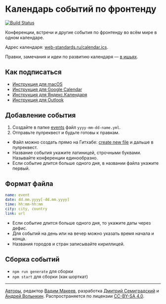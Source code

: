 # Календарь событий по фронтенду

[![Build Status](https://travis-ci.org/web-standards-ru/calendar.svg?branch=master)](https://travis-ci.org/web-standards-ru/calendar)

Конференции, встречи и другие события по фронтенду во всём мире в одном календаре.

Адрес календаря: [web-standards.ru/calendar.ics](https://web-standards.ru/calendar.ics).

Правки, замечания и идеи по развитию календаря — [в ишьях](https://github.com/web-standards-ru/calendar/issues).

## Как подписаться

- [Инструкция для macOS](https://support.apple.com/ru-ru/HT202361)
- [Инструкция для Google Calendar](https://support.google.com/calendar/answer/37100)
- [Инструкция для Яндекс.Календаря](https://yandex.ru/support/calendar-new/sync/import.html)
- [Инструкция для Outlook](https://support.office.com/ru-ru/article/%D0%98%D0%BC%D0%BF%D0%BE%D1%80%D1%82-%D0%BA%D0%B0%D0%BB%D0%B5%D0%BD%D0%B4%D0%B0%D1%80%D1%8F-%D0%B8%D0%BB%D0%B8-%D0%BF%D0%BE%D0%B4%D0%BF%D0%B8%D1%81%D0%BA%D0%B0-%D0%BD%D0%B0-%D0%BD%D0%B5%D0%B3%D0%BE-%D0%B2-Outlook-com-%D0%B8%D0%BB%D0%B8-Outlook-%D0%B2-%D0%98%D0%BD%D1%82%D0%B5%D1%80%D0%BD%D0%B5%D1%82%D0%B5-cff1429c-5af6-41ec-a5b4-74f2c278e98c?omkt=ru-RU&ui=ru-RU&rs=ru-RU&ad=RU)

## Добавление события

1. Создайте в папке [events](https://github.com/web-standards-ru/calendar/tree/master/events) файл `yyyy-mm-dd-name.yml`.
2. Отправьте пулреквест и будьте готовы к правкам.

- Файл можно создать прямо на Гитхабе: [create new file](https://github.com/web-standards-ru/calendar/new/master/events) и дальше в пулреквест.
- Название события укажите латиницей, строчными буквами. Называйте конференции единообразно.
- Если событие длится больше одного дня, в названии файла укажите первый.

## Формат файла

```yml
name: event
date: dd.mm.yyyy[-dd.mm.yyyy]
time: hh:mm-hh:mm
city: city, country
link: url
```

- Если событие длится больше одного дня, то укажите даты через дефис.
- Для событий на день или на вечер можно указать время начала и конца.
- Названия городов и стран записывайте кириллицей.

## Сборка событий

- `npm run generate` для сборки
- `npm start` для сборки (как шорткат)

---
[Авторы](https://github.com/web-standards-ru/calendar/graphs/contributors), редактор [Вадим Макеев](https://github.com/pepelsbey), разработка [Дмитрий Семиградский](https://github.com/Semigradsky) и [Андрей Волынкин](https://github.com/Avol-V). Распространяется по лицензии [CC-BY-SA 4.0](https://creativecommons.org/licenses/by-sa/4.0/deed.ru).
